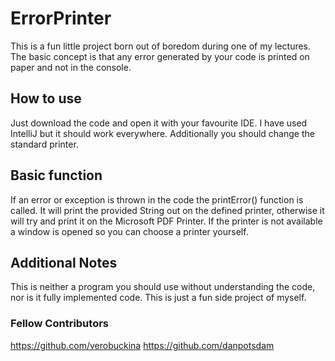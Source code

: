 # ErrorPrinter
This is a fun little project born out of boredom during one of my lectures. The basic concept is that any error generated by your code is printed on paper and not in the console.

## How to use
Just download the code and open it with your favourite IDE. I have used IntelliJ but it should work everywhere.
Additionally you should change the standard printer.

## Basic function
If an error or exception is thrown in the code the printError() function is called. It will print the provided String out on the defined printer, otherwise it will try and print it on the Microsoft PDF Printer.
If the printer is not available a window is opened so you can choose a printer yourself.

## Additional Notes
This is neither a program you should use without understanding the code, nor is it fully implemented code. This is just a fun side project of myself.

### Fellow Contributors
https://github.com/verobuckina
https://github.com/danpotsdam
